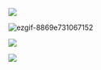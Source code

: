 ![](https://files.catbox.moe/5ofhl2.gif)

![ezgif-8869e731067152](https://github.com/user-attachments/assets/ea1b655b-26e3-4862-af2a-1450550492ff)


![](https://files.catbox.moe/09fh4v.gif)

![](https://files.catbox.moe/jh6t47.gif)
